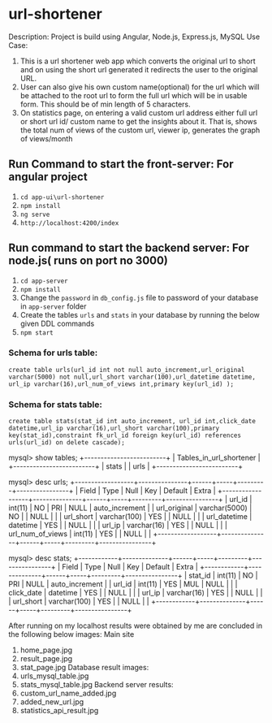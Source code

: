 # url-shortener
Description: Project is build using Angular, Node.js, Express.js, MySQL
Use Case: 
1. This is a url shortener web app which converts the original url to short and on using the short url generated it redirects the user to the original URL.
2. User can also give his own custom name(optional) for the url which will be attached to the root url to form the full url which will be in usable form. This should be of min length of 5 characters.
3. On statistics page, on entering a valid custom url address either full url or short url id/ custom name to get the insights about it. That is, shows the total num of views of the custom url, viewer ip, generates the graph of views/month

## Run Command to start the front-server: For angular project 
1. `cd app-ui\url-shortener`
2. `npm install`
3. `ng serve`
4. `http://localhost:4200/index`

## Run command to start the backend server: For node.js( runs on port no 3000)
1. `cd app-server`
2. `npm install`
3. Change the `password` in `db_config.js` file to password of your database in `app-server` folder
4. Create the tables `urls` and `stats` in your database by running the below given DDL commands
5. `npm start`

### Schema for urls table:
`create table urls(url_id int not null auto_increment,url_original varchar(5000) not null,url_short varchar(100),url_datetime datetime, url_ip varchar(16),url_num_of_views int,primary key(url_id) );`

### Schema for stats table:
`create table stats(stat_id int auto_increment, url_id int,click_date datetime,url_ip varchar(16),url_short varchar(100),primary key(stat_id),constraint fk_url_id foreign key(url_id) references urls(url_id) on delete cascade);`

mysql> show tables;
+-------------------------+
| Tables_in_url_shortener |
+-------------------------+
| stats                   |
| urls                    |
+-------------------------+

mysql> desc urls;
+------------------+---------------+------+-----+---------+----------------+
| Field            | Type          | Null | Key | Default | Extra          |
+------------------+---------------+------+-----+---------+----------------+
| url_id           | int(11)       | NO   | PRI | NULL    | auto_increment |
| url_original     | varchar(5000) | NO   |     | NULL    |                |
| url_short        | varchar(100)  | YES  |     | NULL    |                |
| url_datetime     | datetime      | YES  |     | NULL    |                |
| url_ip           | varchar(16)   | YES  |     | NULL    |                |
| url_num_of_views | int(11)       | YES  |     | NULL    |                |
+------------------+---------------+------+-----+---------+----------------+

mysql> desc stats;
+------------+--------------+------+-----+---------+----------------+
| Field      | Type         | Null | Key | Default | Extra          |
+------------+--------------+------+-----+---------+----------------+
| stat_id    | int(11)      | NO   | PRI | NULL    | auto_increment |
| url_id     | int(11)      | YES  | MUL | NULL    |                |
| click_date | datetime     | YES  |     | NULL    |                |
| url_ip     | varchar(16)  | YES  |     | NULL    |                |
| url_short  | varchar(100) | YES  |     | NULL    |                |
+------------+--------------+------+-----+---------+----------------+

After running on my localhost results were obtained by me are concluded in the following below images:
Main site
1. home_page.jpg
2. result_page.jpg
3. stat_page.jpg
Database result images:
1. urls_mysql_table.jpg
2. stats_mysql_table.jpg
Backend server results:
1. custom_url_name_added.jpg
2. added_new_url.jpg
3. statistics_api_result.jpg 